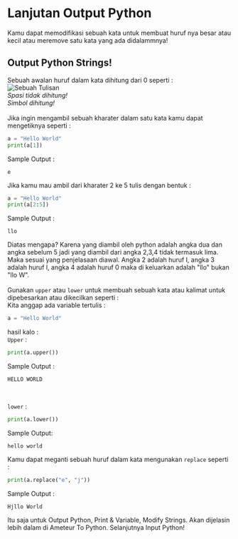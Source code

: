 # Lanjutan Output Python
Kamu dapat memodifikasi sebuah kata untuk membuat huruf nya besar atau kecil atau meremove satu kata yang ada didalammnya!<br>
## Output Python Strings!<br>
Sebuah awalan huruf dalam kata dihitung dari 0 seperti :<br>
![Sebuah Tulisan](https://github.com/zansen000/Program-Languages-Introduction/assets/95951004/4f8bf649-aef4-49bc-b6ea-3165ae029177)<br>
*Spasi tidak dihitung!* <br>
*Simbol dihitung!*<br>
<br>
 Jika ingin mengambil sebuah kharater dalam satu kata kamu dapat mengetiknya seperti :<br>
 ```py
a = "Hello World"
print(a[1])
```

Sample Output : <br>
```
e
```
Jika kamu mau ambil dari kharater 2 ke 5 tulis dengan bentuk : <br>
```py
a = "Hello World"
print(a[2:5])
```
Sample Output :<br>
```
llo
```
Diatas mengapa? Karena yang diambil oleh python adalah angka dua dan angka sebelum 5 jadi yang diambil dari angka 2,3,4 tidak termasuk lima.<br>
Maka sesuai yang penjelasaan diawal. Angka 2 adalah huruf l, angka 3 adalah huruf l, angka 4 adalah huruf 0 maka di keluarkan adalah "llo" bukan "llo W".<br>
<br>
Gunakan `upper` atau `lower` untuk membuah sebuah kata atau kalimat untuk dipebesarkan atau dikecilkan seperti :<br>
Kita anggap ada variable tertulis :<br>
```py
a = "Hello World"
```
hasil kalo :<br>
`Upper` : <br>
```py
print(a.upper())
```
Sample Output :<br>
```
HELLO WORLD
```
<br>

`lower` : <br>
```py
print(a.lower())
```
Sample Output:<br>
```
hello world
```
Kamu dapat meganti sebuah huruf dalam kata mengunakan `replace` seperti : <br>
```py
print(a.replace("e", "j"))
```
Sample Output :<br>
```
Hjllo World
```

Itu saja untuk Output Python, Print & Variable, Modify Strings. Akan dijelasin lebih dalam di Ameteur To Python. Selanjutnya Input Python!<br>
